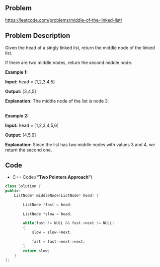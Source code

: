 ## Problem

https://leetcode.com/problems/middle-of-the-linked-list/

## Problem Description

Given the head of a singly linked list, return the middle node of the linked list.

If there are two middle nodes, return the second middle node.

**Example 1:**

**Input:** head = [1,2,3,4,5]  

**Output:** [3,4,5]  

**Explanation:** The middle node of the list is node 3.  
<br>

**Example 2:**

**Input:** head = [1,2,3,4,5,6]  

**Output:** [4,5,6]  

**Explanation:** Since the list has two middle nodes with values 3 and 4, we return the second one.


## Code

- C++ Code:(**"Two Pointers Approach"**)

```cpp
class Solution {
public:
    ListNode* middleNode(ListNode* head) {
        
        ListNode *fast = head;
        
        ListNode *slow = head;
    
        while(fast != NULL && fast->next != NULL)
        {
            slow = slow->next;
            
            fast = fast->next->next;
        }
        return slow;
    }
};
```
